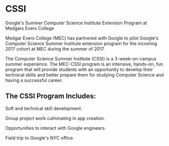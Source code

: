 # CSSI

<p>Google's Summer Computer Science Institute Extension Program at Medgars Evers College</p>
<p>Medgar Evers College (MEC) has partnered with Google to pilot Google's Computer Science Summer Institute extension program for the incoming 2017 cohort at MEC during the summer of 2017.</p>
<p>The Computer Science Summer Institute (CSSI) is a 3-week-on-campus summer experience. The MEC-CSSI program is an intensive, hands-on, fun program that will provide students with an opportunity to develop their technical skills and better prepare them for studying Computer Science and having a successful career.</p>
<h2>The CSSI Program Includes:</h2>
<p>Soft and technical skill development.</p>
<p>Group project work culminating in app creation.</p>
<p>Opportunities to interact with Google engineers.</p>
<p>Field trip to Google's NYC office.</p>

